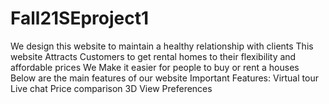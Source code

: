 # Fall21SEproject1
We design this website to maintain a healthy relationship with clients  This website Attracts Customers to get rental homes to their flexibility and affordable prices  We Make it easier for people to buy or rent a  houses  Below are the main features of our website  Important Features:  Virtual tour                                      Live chat                                      Price comparison                                      3D View                                      Preferences                                         
